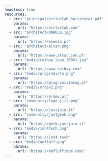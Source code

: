 ```yaml
---
headless: true
resources:
  - src: "principal/virtuslab_horizontal.pdf"
    params:
      url: "https://virtuslab.com"
  - src: "architect/ONWELO.jpg"
    params:
      url: "https://onwelo.pl"  
  - src: "architect/altar.png"
    params:
      url: "https://www.altar.com.pl"     
  - src: "media/raibay-logo-(RBG).jpg"
    params:
      url: "https://www.raibay.com"
  - src: "media/programista.png"
    params:
      url: "https://programistamag.pl"
  - src: "media/mrdev2.png"
    params:
      url: "https://mrdev.pl"
  - src: "community/logo jjit.png"
    params:
      url: "https://justjoin.it"
  - src: "community/justgeek.png"
    params:
      url: "https://geek.justjoin.it"
  - src: "media/inn4tech.png"
    params:
      url: "https://inn4.tech"
  - src: "media/nofluff.png"
    params:
      url: "https://nofluffjobs.com/"
---
```

